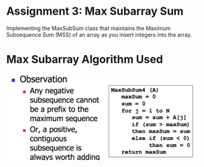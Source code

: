 # Assignment 3: Max Subarray Sum
Implementing the MaxSubSum class that maintains the Maximum 
Subsequence Sum (MSS) of an array as you insert integers into the array.

# Max Subarray Algorithm Used
![MaxSubSum Algorithm](https://github.com/chandyego84/CptS223/blob/main/HW3/algoPic.png)
